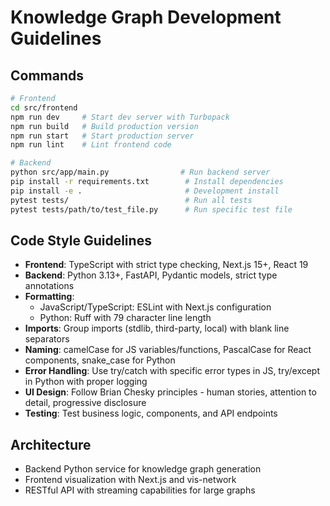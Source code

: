 # Knowledge Graph Development Guidelines

## Commands
```bash
# Frontend
cd src/frontend
npm run dev     # Start dev server with Turbopack
npm run build   # Build production version
npm run start   # Start production server
npm run lint    # Lint frontend code

# Backend
python src/app/main.py                # Run backend server
pip install -r requirements.txt        # Install dependencies
pip install -e .                       # Development install
pytest tests/                          # Run all tests
pytest tests/path/to/test_file.py      # Run specific test file
```

## Code Style Guidelines
- **Frontend**: TypeScript with strict type checking, Next.js 15+, React 19
- **Backend**: Python 3.13+, FastAPI, Pydantic models, strict type annotations
- **Formatting**: 
  - JavaScript/TypeScript: ESLint with Next.js configuration
  - Python: Ruff with 79 character line length
- **Imports**: Group imports (stdlib, third-party, local) with blank line separators
- **Naming**: camelCase for JS variables/functions, PascalCase for React components, snake_case for Python
- **Error Handling**: Use try/catch with specific error types in JS, try/except in Python with proper logging
- **UI Design**: Follow Brian Chesky principles - human stories, attention to detail, progressive disclosure
- **Testing**: Test business logic, components, and API endpoints

## Architecture
- Backend Python service for knowledge graph generation
- Frontend visualization with Next.js and vis-network
- RESTful API with streaming capabilities for large graphs